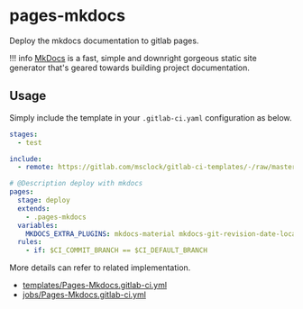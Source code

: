 # pages-mkdocs

Deploy the mkdocs documentation to gitlab pages.

!!! info
    [MkDocs](https://www.mkdocs.org/) is a fast, simple and downright gorgeous static site generator that's geared towards building project documentation.

## Usage

Simply include the template in your `.gitlab-ci.yaml` configuration as below.

```yaml
stages:
  - test

include:
  - remote: https://gitlab.com/msclock/gitlab-ci-templates/-/raw/master/templates/Pages-Mkdocs.gitlab-ci.yml

# @Description deploy with mkdocs
pages:
  stage: deploy
  extends:
    - .pages-mkdocs
  variables:
    MKDOCS_EXTRA_PLUGINS: mkdocs-material mkdocs-git-revision-date-localized-plugin
  rules:
    - if: $CI_COMMIT_BRANCH == $CI_DEFAULT_BRANCH
```

More details can refer to related implementation.

- [templates/Pages-Mkdocs.gitlab-ci.yml](https://gitlab.com/msclock/gitlab-ci-templates/-/raw/master/templates/Pages-Mkdocs.gitlab-ci.yml)
- [jobs/Pages-Mkdocs.gitlab-ci.yml](https://gitlab.com/msclock/gitlab-ci-templates/-/raw/master/jobs/Pages-Mkdocs.gitlab-ci.yml)
